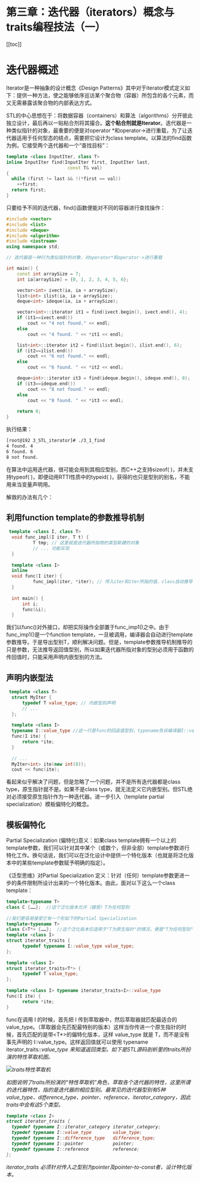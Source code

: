 # 第三章：迭代器（iterators）概念与traits编程技法（一）

[[toc]]

# 迭代器概述

Iterator是一种抽象的设计概念《Design Patterns》其中对于iterator模式定义如下：提供一种方法，使之能够依序巡访某个聚合物（容器）所包含的各个元素，而又无需暴露该聚合物的内部表达方式。

STL的中心思想在于：将数据容器（containers）和算法（algorithms）分开彼此独立设计，最后再以一贴粘合剂将其撮合。**这个粘合剂就是Iterator**。迭代器是一种类似指针的对象，最重要的便是对operator *和operator->进行重载，为了让迭代器适用于任何型态的结点，需要把它设计为class template。以算法的find函数为例，它接受两个迭代器和一个“查找目标”：

```cpp
template <class InputIter, class T>
inline InputIter find(InputIter first, InputIter last,
                       const T& val)
{
  while (first != last && !(*first == val))
    ++first;
  return first;
}
```

只要给予不同的迭代器，find()函数便能对不同的容器进行查找操作：

```cpp
#include <vector>
#include <list>
#include <deque>
#include <algorithm>
#include <iostream>
using namespace std;

// 迭代器是一种行为类似指针的对象，对operator*和operator->进行重载

int main() {
    const int arraySize = 7;
    int ia[arraySize] = {0, 1, 2, 3, 4, 5, 6};

    vector<int> ivect(ia, ia + arraySize);
    list<int> ilist(ia, ia + arraySize);
    deque<int> ideque(ia, ia + arraySize);

    vector<int>::iterator it1 = find(ivect.begin(), ivect.end(), 4);
    if (it1==ivect.end())
        cout << "4 not found." << endl;
    else
        cout << "4 found. " << *it1 << endl;

    list<int>::iterator it2 = find(ilist.begin(), ilist.end(), 6);
    if (it2==ilist.end())
        cout << "6 not found." << endl;
    else
        cout << "6 found. " << *it2 << endl;

    deque<int>::iterator it3 = find(ideque.begin(), ideque.end(), 8);
    if (it3==ideque.end())
        cout << "8 not found." << endl;
    else
        cout << "8 found. " << *it3 << endl;
	
	return 0;
}
```

执行结果：
```bash
[root@192 3_STL_iterator]# ./3_1_find
4 found. 4
6 found. 6
8 not found.
```

在算法中运用迭代器，很可能会用到其相应型别，而C++之支持sizeof( )，并未支持typeof( )，即便动用RTTI性质中的typeid( )，获得的也只是型别的别名，不能用来当变量声明用。

解救的办法有几个：

## 利用function template的参数推导机制

```cpp
 template <class I, class T>
  void func_impl(I iter, T t) {
          T tmp; // 这里就是迭代器所指物的类型新建的对象
          // ... 功能实现
  }
  ​
  template <class I>
  inline
  void func(I iter) {
          func_impl(iter, *iter); // 传入iter和iter所指的值，class自动推导
  }
  ​
  int main() {
      int i;
      func(&i);
  }

```

我们以func()对外接口，却把实际操作全部置于func_imp1()之中。由于func_imp1()是一个function template，一旦被调用，编译器会自动进行template参数推导。于是导出型别T，顺利解决问题。但是，template参数推导机制推导的只是参数，无法推导返回值型别，所以如果迭代器所指对象的型别必须用于函数的传回值时，只能采用声明内嵌型别的方法。

## 声明内嵌型法

```cpp
 template <class T>
  struct MyIter {
      typedef T value_type; // 内嵌型别声明
      // ...
  };
  ​
  template <class I>
  typename I::value_type //这一行是func的回返值型别，typename告诉编译器I::value_type是一个型别
  func(I ite) {
      return *ite;
  }
  ​
  // ...
  MyIter<int> ite(new int(8));
  cout << func(ite);
```

看起来似乎解决了问题，但是忽略了一个问题，并不是所有迭代器都是class type，原生指针就不是。如果不是class type，就无法定义它内嵌型别。但STL绝对必须接受原生指针作为一种迭代器。进一步引入（template partial specialization）模板偏特化的概念。

## 模板偏特化

Partial Specialization (偏特化)意义：如果class template拥有一个以上的template参数，我们可以针对其中某个（或数个，但非全部）template参数进行特化工作。换句话说，我们可以在泛化设计中提供一个特化版本（也就是将泛化版本中的某些template参数赋予明确的指定）。

《泛型思维》对Partial Specialization 定义：针对（任何）template参数更进一步的条件限制所设计出来的一个特化版本。由此，面对以下这么一个class template：

```cpp
template<typename T>
class C {……};  //这个泛化版本允许（接受）T为任何型别
  ​
//我们更容易接受它有一个形如下的Partial Specialization 
template<typename T>
class C<T*> {……};  //这个泛化版本仅适用于"T为原生指针"的情况，便是"T为任何型别"的一个更进一步的条件限制
template <class I>
struct iterator_traits {
      typedef typename I::value_type value_type;
};
  ​
template <class I>
struct iterator_traits<T*> {
      typedef T value_type;
};
  ​
template <class I> typename iterator_traits<I>::value_type
func(I ite) {
      return *ite;
}
```

func在调用 I 的时候，首先把 I 传到萃取器中，然后萃取器就匹配最适合的 value_type。（萃取器会先匹配最特别的版本）这样当你传进一个原生指针的时候，首先匹配的是带<T*>的偏特化版本，这样 value_type 就是 T，而不是没有事先声明的 I::value_type。这样返回值就可以使用 typename iterator_traits<I>::value_type 来知道返回类型。如下是STL源码剖析里的traits所扮演的特性萃取机图。

![traits特性萃取机](/_images/book-note/stlsource/traits特性萃取机.png)

如图说明了traits所扮演的“特性萃取机”角色，萃取各个迭代器的特性，这里所谓的迭代器特性，指的是迭代器的相应型别。最常见的迭代器型别有5种value_type、difference_type、pointer、reference、iterator_category，因此traits中会有这5个类型。

```cpp
template <class I>
struct iterator_traits {
  typedef typename I::iterator_category iterator_category;
  typedef typename I::value_type        value_type;
  typedef typename I::difference_type   difference_type;
  typedef typename I::pointer           pointer;
  typedef typename I::reference         reference;
};
```

iterator_traits 必须针对传入之型别为pointer及pointer-to-const者，设计特化版本。

​